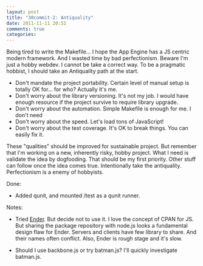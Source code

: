```yaml
---
layout: post
title: "30commit-2: Antiquality"
date: 2011-11-11 20:51
comments: true
categories: 
---
```



Being tired to write the Makefile... I hope the App Engine has a JS centric modern framework. 
And I wasted time by bad perfectionism. Beware I'm just a hobby webdev. I cannot be take a correct way.
To be a pragmatic hobbist, I should take an Antiquality path at the start.

 * Don't mandate the project portability. Certain level of manual setup is totally OK for... for who? Actually it's me.
 * Don't worry about the library versioning. It's not my job. I would have enough resource if the project survive to require library upgrade.
 * Don't worry about the automation. Simple Makefile is enough for me. I don't need 
 * Don't worry about the speed. Let's load tons of JavaScript!
 * Don't worry about the test coverage. It's OK to break things. You can easily fix it.

These "qualities" should be improved for sustainable project.
But remember that I'm working on a new, inherently risky, hobby project.
What I need is validate the idea by dogfooding. That should be my first priority. 
Other stuff can follow once the idea comes true. Intentionally take the antiquality. 
Perfectionism is a enemy of hobbyists.

Done:

  * Added qunit, and mounted /test as a qunit runner.

Notes:

 * Tried [Ender](http://ender.no.de/). But decide not to use it. I love the concept of CPAN for JS. But sharing the package repository 
   with node.js looks a fundamental design flaw for Ender. Servers and clients have few library to share. And their names often conflict.
   Also, Ender is rough stage and it's slow.

 * Should I use backbone.js or try batman.js? I'll quickly investigate batman.js.